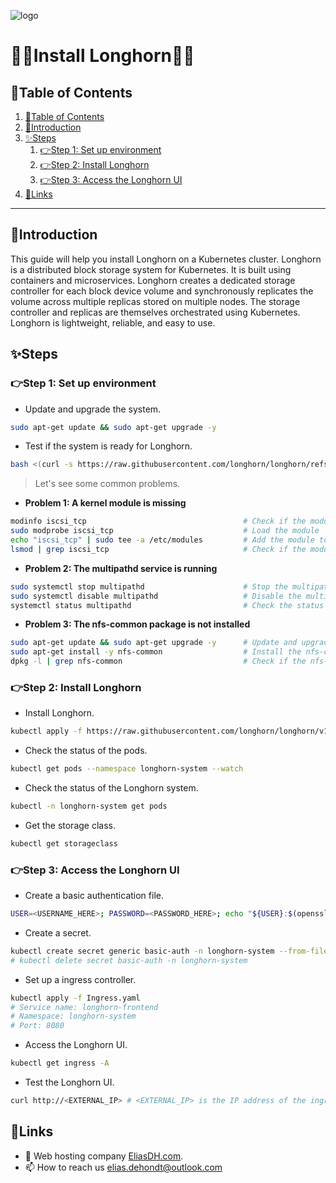 ![logo](https://eliasdh.com/assets/media/images/logo-github.png)
# 💙🤍Install Longhorn🤍💙

## 📘Table of Contents

1. [📘Table of Contents](#📘table-of-contents)
2. [🖖Introduction](#🖖introduction)
3. [✨Steps](#✨steps)
    1. [👉Step 1: Set up environment](#👉step-1-set-up-environment)
    2. [👉Step 2: Install Longhorn](#👉step-2-install-longhorn)
    3. [👉Step 3: Access the Longhorn UI](#👉step-3-access-the-longhorn-ui)
4. [🔗Links](#🔗links)

---

## 🖖Introduction

This guide will help you install Longhorn on a Kubernetes cluster. Longhorn is a distributed block storage system for Kubernetes. It is built using containers and microservices. Longhorn creates a dedicated storage controller for each block device volume and synchronously replicates the volume across multiple replicas stored on multiple nodes. The storage controller and replicas are themselves orchestrated using Kubernetes. Longhorn is lightweight, reliable, and easy to use.

## ✨Steps

### 👉Step 1: Set up environment

- Update and upgrade the system.
```bash
sudo apt-get update && sudo apt-get upgrade -y
```

- Test if the system is ready for Longhorn.
```bash
bash <(curl -s https://raw.githubusercontent.com/longhorn/longhorn/refs/tags/v1.7.2/scripts/environment_check.sh)
```

> Let's see some common problems.

- **Problem 1: A kernel module is missing**
```bash
modinfo iscsi_tcp                                   # Check if the module is available
sudo modprobe iscsi_tcp                             # Load the module
echo "iscsi_tcp" | sudo tee -a /etc/modules         # Add the module to the list of modules to load at boot
lsmod | grep iscsi_tcp                              # Check if the module is loaded
```

- **Problem 2: The multipathd service is running**
```bash
sudo systemctl stop multipathd                      # Stop the multipathd service
sudo systemctl disable multipathd                   # Disable the multipathd service
systemctl status multipathd                         # Check the status of the multipathd service
```

- **Problem 3: The nfs-common package is not installed**
```bash
sudo apt-get update && sudo apt-get upgrade -y      # Update and upgrade the system
sudo apt-get install -y nfs-common                  # Install the nfs-common package
dpkg -l | grep nfs-common                           # Check if the nfs-common package is installed
```

### 👉Step 2: Install Longhorn

- Install Longhorn.
```bash
kubectl apply -f https://raw.githubusercontent.com/longhorn/longhorn/v1.7.2/deploy/longhorn.yaml
```

- Check the status of the pods.
```bash
kubectl get pods --namespace longhorn-system --watch
```

- Check the status of the Longhorn system.
```bash
kubectl -n longhorn-system get pods
```

- Get the storage class.
```bash
kubectl get storageclass
```

### 👉Step 3: Access the Longhorn UI

- Create a basic authentication file.
```bash
USER=<USERNAME_HERE>; PASSWORD=<PASSWORD_HERE>; echo "${USER}:$(openssl passwd -stdin -apr1 <<< ${PASSWORD})" >> auth
```

- Create a secret.
```bash
kubectl create secret generic basic-auth -n longhorn-system --from-file=auth
# kubectl delete secret basic-auth -n longhorn-system
```

- Set up a ingress controller.
```bash
kubectl apply -f Ingress.yaml
# Service name: longhorn-frontend
# Namespace: longhorn-system
# Port: 8080
```

- Access the Longhorn UI.
```bash
kubectl get ingress -A
```

- Test the Longhorn UI.
```bash
curl http://<EXTERNAL_IP> # <EXTERNAL_IP> is the IP address of the ingress controller
```

## 🔗Links
- 👯 Web hosting company [EliasDH.com](https://eliasdh.com).
- 📫 How to reach us elias.dehondt@outlook.com